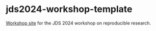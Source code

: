 # jds2024-workshop-template

[Workshop site](https://computo.sfds.asso.fr/jds2024-workshop/) for the JDS 2024 workshop on reproducible research.